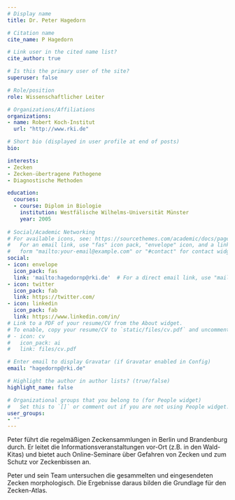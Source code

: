 ```yaml
---
# Display name
title: Dr. Peter Hagedorn

# Citation name
cite_name: P Hagedorn

# Link user in the cited name list?
cite_author: true

# Is this the primary user of the site?
superuser: false

# Role/position
role: Wissenschaftlicher Leiter

# Organizations/Affiliations
organizations:
- name: Robert Koch-Institut
  url: "http://www.rki.de"

# Short bio (displayed in user profile at end of posts)
bio: 

interests:
- Zecken
- Zecken-übertragene Pathogene
- Diagnostische Methoden

education:
  courses:
  - course: Diplom in Biologie
    institution: Westfälische Wilhelms-Universität Münster
    year: 2005
    
# Social/Academic Networking
# For available icons, see: https://sourcethemes.com/academic/docs/page-builder/#icons
#   For an email link, use "fas" icon pack, "envelope" icon, and a link in the
#   form "mailto:your-email@example.com" or "#contact" for contact widget.
social:
- icon: envelope
  icon_pack: fas
  link: 'mailto:hagedornp@rki.de'  # For a direct email link, use "mailto:test@example.org".
- icon: twitter
  icon_pack: fab
  link: https://twitter.com/
- icon: linkedin
  icon_pack: fab
  link: https://www.linkedin.com/in/
# Link to a PDF of your resume/CV from the About widget.
# To enable, copy your resume/CV to `static/files/cv.pdf` and uncomment the lines below.
# - icon: cv
#   icon_pack: ai
#   link: files/cv.pdf

# Enter email to display Gravatar (if Gravatar enabled in Config)
email: "hagedornp@rki.de"

# Highlight the author in author lists? (true/false)
highlight_name: false

# Organizational groups that you belong to (for People widget)
#   Set this to `[]` or comment out if you are not using People widget.
user_groups:
- ""
---
```


Peter führt die regelmäßigen Zeckensammlungen in Berlin und Brandenburg durch.
Er leitet die Informationsveranstaltungen vor-Ort (z.B. in den Wald-Kitas) und bietet auch Online-Seminare
über Gefahren von Zecken und zum Schutz vor Zeckenbissen an.

Peter und sein Team untersuchen die gesammelten und eingesendeten Zecken morphologisch. Die Ergebnisse daraus 
bilden die Grundlage für den Zecken-Atlas.
